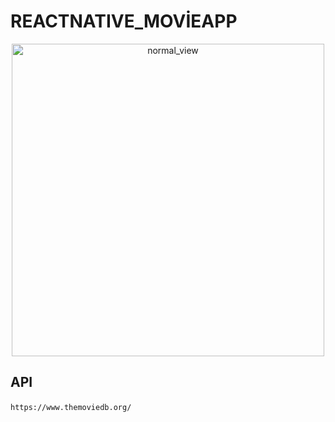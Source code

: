 # REACTNATIVE_MOVİEAPP

<p align="center">
<img alt="normal_view" src="assets/demo/ReactNative_MovieAppDemo.gif" width="500">
</p>

## <p align="left" > API </p>

```
https://www.themoviedb.org/
```

